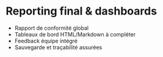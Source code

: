 # Reporting final & dashboards

- Rapport de conformité global
- Tableaux de bord HTML/Markdown à compléter
- Feedback équipe intégré
- Sauvegarde et traçabilité assurées

